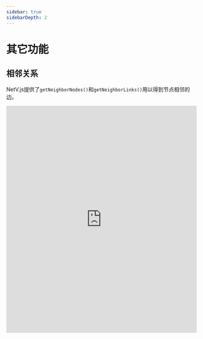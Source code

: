 ```yaml
---
sidebar: true
sidebarDepth: 2
---
```


# 其它功能

## 相邻关系

NetV.js提供了`getNeighborNodes()`和`getNeighborLinks()`用以得到节点相邻的边。

<iframe height="600" style="width: 100%;" scrolling="no" title="Node Neighbors" src="https://codepen.io/mgzx/embed/zYKjZKe?height=600&theme-id=dark&default-tab=result" frameborder="no" loading="lazy" allowtransparency="true" allowfullscreen="true">
  See the Pen <a href='https://codepen.io/mgzx/pen/zYKjZKe'>Node Neighbors</a> by brickmaker
  (<a href='https://codepen.io/mgzx'>@mgzx</a>) on <a href='https://codepen.io'>CodePen</a>.
</iframe>
